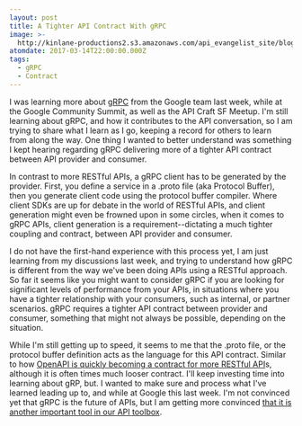 ```yaml
---
layout: post
title: A Tighter API Contract With gRPC
image: >-
  http://kinlane-productions2.s3.amazonaws.com/api_evangelist_site/blog/screen_shot_2017_03_12_at_9.16.57_pm.png
atomdate: 2017-03-14T22:00:00.000Z
tags:
  - gRPC
  - Contract
---
```

I was learning more about [gRPC](http://www.grpc.io/) from the Google team last week, while at the Google Community Summit, as well as the API Craft SF Meetup. I'm still learning about gRPC, and how it contributes to the API conversation, so I am trying to share what I learn as I go, keeping a record for others to learn from along the way. One thing I wanted to better understand was something I kept hearing regarding gRPC delivering more of a tighter API contract between API provider and consumer.

In contrast to more RESTful APIs, a gRPC client has to be generated by the provider. First, you define a service in a .proto file (aka Protocol Buffer), then you generate client code using the protocol buffer compiler. Where client SDKs are up for debate in the world of RESTful APIs, and client generation might even be frowned upon in some circles, when it comes to gRPC APIs, client generation is a requirement--dictating a much tighter coupling and contract, between API provider and consumer. 

I do not have the first-hand experience with this process yet, I am just learning from my discussions last week, and trying to understand how gRPC is different from the way we've been doing APIs using a RESTful approach. So far it seems like you might want to consider gRPC if you are looking for significant levels of performance from your APIs, in situations where you have a tighter relationship with your consumers, such as internal, or partner scenarios. gRPC requires a tighter API contract between provider and consumer, something that might not always be possible, depending on the situation. 

While I'm still getting up to speed, it seems to me that the .proto file, or the protocol buffer definition acts as the language for this API contract. Similar to how [OpenAPI is quickly becoming a contract for more RESTful API](http://openapis.org)s, although it is often times much looser contract. I'll keep investing time into learning about gRP, but. I wanted to make sure and process what I've learned leading up to, and while at Google this last week. I'm not convinced yet that gRPC is the future of APIs, but I am getting more convinced [that it is another important tool in our API toolbox](http://apievangelist.com/2017/03/10/focus-on-having-a-robust-and-diverse-api-toolbox/).